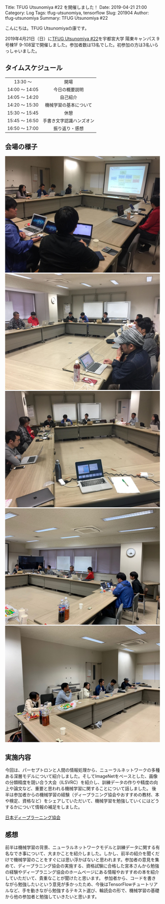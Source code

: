 Title: TFUG Utsunomiya #22 を開催しました！
Date: 2019-04-21 21:00
Category: Log
Tags: tfug-utsunomiya, tensorflow
Slug: 201904
Author: tfug-utsunomiya
Summary: TFUG Utsunomiya #22 

こんにちは。TFUG Utsunomiyaの康です。

2019年4月21日（日）に[TFUG Utsunomiya #22](https://tfug-utsunomiya.connpass.com/event/125764/)を宇都宮大学 陽東キャンパス 9号棟1F 9-108室で開催しました。参加者数は13名でした。初参加の方は3名いらっしゃいました。

## タイムスケジュール

|||
|:-:|:-:|
|13:30 〜 |開場|
|14:00 〜 14:05|今日の概要説明|
|14:05 〜 14:20|自己紹介|
|14:20 〜 15:30|機械学習の基本について|
|15:30 〜 15:45|休憩|
|15:45 〜 16:50|手書き文字認識ハンズオン|
|16:50 〜 17:00|振り返り・感想|

## 会場の様子

![](/images/2019-04-21-00.jpg) ![](/images/2019-04-21-01.jpg) ![](/images/2019-04-21-02.jpg) ![](/images/2019-04-21-03.jpg) ![](/images/2019-04-21-04.jpg) 

## 実施内容

今回は、パーセプトロンと人間の情報処理から、ニューラルネットワークの多種ある深層モデルについて紹介しました。そしてImageNetをベースとした、画像の分類精度を競い合う大会（ILSVRC）を紹介し、訓練データの作りや精度の向上や論文など、重要と思われる機械学習に関することについて話しました。
後半は参加者からの機械学習の経験（ディープラニング協会やおすすめの教材、本や検定、資格など）をシェアしていただいて、機械学習を勉強していくにはどうするかについて情報の補足をしました。


[日本ディープラーニング協会]( https://www.jdla.org)

## 感想

前半は機械学習の背景、ニューラルネットワークモデルと訓練データに関する有名なでき事について、大まかことを紹介しました。しかし、前半の紹介を聞くだけで機械学習のことをすぐには思い浮かばないと思われます。参加者の意見を集めて、ディープラニング協会の実施する、資格試験に合格した宮本さんから勉強の経験やディープラニング協会のホームページにある情報やおすすめの本を紹介していただいて、貴重なことが聞けたと思います。
参加者から、コードを書きながら勉強したいという意見が多かったため、今後はTensorFlowチュートリアルなど、手を動きながら勉強するテキスト選び、輪読会の形で、機械学習の基礎から他の参加者と勉強していきたいと思います。

